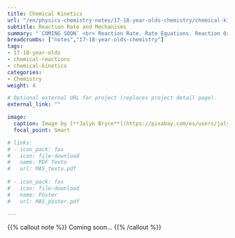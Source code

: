 ```yaml
---
title: Chemical Kinetics
url: "/en/physics-chemistry-notes/17-18-year-olds-chemistry/chemical-kinetics"
subtitle: Reaction Rate and Mechanisms
summary: "`COMING SOON` <br> Reaction Rate. Rate Equations. Reaction Order. Reaction Mechanisms."
breadcrumbs: ["notes","17-18-year-olds-chemistry"]
tags:
- 17-18-year-olds
- chemical-reactions
- chemical-kinetics
categories:
- Chemistry
weight: 4

# Optional external URL for project (replaces project detail page).
external_link: ""

image:
  caption: Image by [**Jalyn Bryce**](https://pixabay.com/es/users/jalynbryce-5426636/) on [Pixabay](https://pixabay.com/)
  focal_point: Smart

# links:
# - icon_pack: fas
#   icon: file-download
#   name: PDF Texto
#   url: MAS_texto.pdf
  
# - icon_pack: fas
#   icon: file-download
#   name: Póster
#   url: MAS_poster.pdf

---
```


{{% callout note %}}
Coming soon...
{{% /callout %}}
